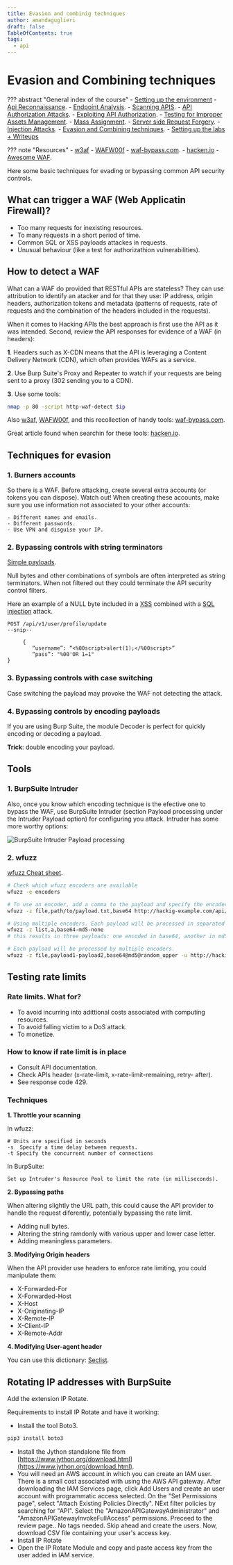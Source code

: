 ```yaml
---
title: Evasion and combinig techniques
author: amandaguglieri
draft: false
TableOfContents: true
tags:
  - api
---
```


# Evasion and Combining techniques

??? abstract "General index of the course"
    - [Setting up the environment](setting-up-kali.md)
    - [Api Reconnaissance](api-reconnaissance.md).
    - [Endpoint Analysis](endpoint-analysis.md).
    - [Scanning APIS](scanning-apis.md).
    - [API Authorization Attacks](api-authentication-attacks.md).
    - [Exploiting API Authorization](exploiting-api-authorization.md).
    - [Testing for Improper Assets Management](improper-assets-management.md).
    - [Mass Assignment](docs/hackingapis/mass-assignment.md).
    - [Server side Request Forgery](server-side-request-forgery-ssrf.md).
    - [Injection Attacks](injection-attacks.md). 
    - [Evasion and Combining techniques](evasion-combining-techniques.md).
    - [Setting up the labs + Writeups](other-labs.md)

??? note "Resources"
    -  [w3af](../w3af.md)
    - [WAFW00f](https://github.com/EnableSecurity/wafw00f)
	-  [waf-bypass.com](https://waf-bypass.com/).
	- [hacken.io](https://hacken.io/discover/how-to-bypass-waf-hackenproof-cheat-sheet/)
	- [Awesome WAF](https://github.com/0xInfection/Awesome-WAF).

Here some basic techniques for evading or bypassing common API security controls.

## What can trigger a WAF (Web Applicatin Firewall)?

- Too many requests for inexisting resources.
- To many requests in a short period of time.
- Common SQL or XSS payloads attackes in requests.
- Unusual behaviour (like a test for authorizathion vulnerabilities).

## How to detect a WAF

What can a WAF do provided that RESTful APIs are stateless? They can use attribution to identify an atacker and for that they use: IP address, origin headers, authorization tokens and metadata (patterns of requests, rate of requests and the combination of the headers included in the requests).

When it comes to Hacking APIs the best approach is first use the API as it was intended. Second, review the API responses  for evidence of a WAF (in headers):

**1**. Headers such as X-CDN means that the API is leveraging a Content Delivery Network (CDN), which often provides WAFs as a service.

**2**. Use Burp Suite's Proxy and Repeater to watch if your requests are being sent to a proxy (302 sending you to a CDN).

**3**. Use some tools:

```bash
nmap -p 80 -script http-waf-detect $ip 
```

Also [w3af](../w3af.md), [WAFW00f](https://github.com/EnableSecurity/wafw00f), and this recollection of handy tools: [waf-bypass.com](https://waf-bypass.com/).

Great article found when searchin for these tools: [hacken.io](https://hacken.io/discover/how-to-bypass-waf-hackenproof-cheat-sheet/).


## Techniques for evasion


### 1. Burners accounts

So there is a WAF. Before attacking, create several extra accounts (or tokens you can dispose). Watch out! When creating these accounts, make sure you use information not associated to your other accounts:

	- Different names and emails.
	- Different passwords.
	- Use VPN and disguise your IP.

### 2. Bypassing controls with string terminators

[Simple payloads](https://raw.githubusercontent.com/amandaguglieri/dictionaries/main/string-terminators.md).

Null bytes and other combinations of symbols are often interpreted as string terminators. When not filtered out they could terminate the API security control filters.

Here an example of a NULL byte included in a [XSS](../webexploitation/cross-site-scripting-xss.md)  combined with a [SQL injection](../webexploitation/sql-injection.md) attack.

```
POST /api/v1/user/profile/update
--snip--

	 {
		“username”: “<%00script>alert(1);</%00script>”
		“pass”: "%00'OR 1=1"
}
```


### 3. Bypassing controls with case switching

Case switching the payload may provoke the WAF not detecting the attack.


### 4. Bypassing controls by encoding payloads

If you are using Burp Suite, the module Decoder is perfect for quickly encoding or decoding a payload. 

**Trick**: double encoding your payload.


## Tools 

### 1. BurpSuite Intruder

Also, once you know which encoding technique is the efective one to bypass the WAF, use BurpSuite Intruder (section Payload processing under the Intruder Payload option) for configuring you attack. Intruder has some more worthy options:

![BurpSuite Intruder Payload processing](../img/burpsuite-intruder.png)


### 2. wfuzz

[wfuzz Cheat sheet](../wfuzz.md).

```bash
# Check which wfuzz encoders are available
wfuzz -e encoders

# To use an encoder, add a comma to the payload and specify the encoder name
wfuzz -z file,path/to/payload.txt,base64 http://hackig-example.com/api/v2/FUZZ

# Using multiple encoders. Each payload will be processed in separated requests.  
wfuzz -z list,a,base64-md5-none 
# this results in three payloads: one encoded in base64, another in md5 and last with none. 

# Each payload will be processed by multiple encoders.
wfuzz -z file,payload1-payload2,base64@md5@random_upper -u http://hackig-example.com/api/v2/FUZZ
```


## Testing rate limits


### Rate limits. What for?

- To avoid incurring into adittional costs associated with computing resources.
- To avoid falling victim to a DoS attack.
- To monetize.


### How to know if rate limit is in place

- Consult API documentation.
- Check APIs header (x-rate-limit, x-rate-limit-remaining, retry- after).
- See response code 429.

### Techniques

**1. Throttle your scanning**

In wfuzz: 

```
# Units are specified in seconds
-s  Specify a time delay between requests.
-t Specify the concurrent number of connections
```

In BurpSuite:

```
Set up Intruder's Resource Pool to limit the rate (in milliseconds).
```


**2. Bypassing paths**

When altering slightly the URL path, this could cause the API provider to handle the request diferently, potentially bypassing the rate limit.

- Adding null bytes.
- Altering the string ramdonly with various upper and lower case letter.
- Adding meaningless parameters.


**3. Modifying Origin headers**

When the API provider use headers to enforce rate limiting, you could manipulate them:

- X-Forwarded-For
- X-Forwarded-Host
- X-Host
- X-Originating-IP
- X-Remote-IP
- X-Client-IP
- X-Remote-Addr


**4. Modifying User-agent header**

You can use this dictionary: [Seclist](https://github.com/danielmiessler/SecLists/tree/master/Fuzzing/User-Agents).


## Rotating IP addresses with BurpSuite

Add the extension IP Rotate. 

Requirements to install IP Rotate and have it working:

- Install the tool Boto3.

```bash
pip3 install boto3
```

- Install the Jython standalone file from [https://www.jython.org/download.html](https://www.jython.org/download.html).
- You will need an AWS account in which you can create an IAM user. There is a small cost associated with using the AWS API gateway. After downloading the IAM Services page, click Add Users and create an user account with programmatic access selected. On the "Set Permissions page", select "Attach Existing Policies Directly". NExt filter policies by searching for "API". Select the "AmazonAPIGatewayAdministrator" and "AmazonAPIGatewayInvokeFullAccess" permissions. Preceed to the review page.. No tags needed. Skip ahead and create the users. Now, download CSV file containing your user's access key.
- Install IP Rotate
- Open the IP Rotate Module and copy and paste access key from the user added in IAM service. 